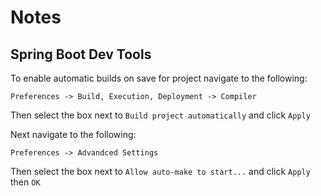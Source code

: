 # Notes

## Spring Boot Dev Tools
To enable automatic builds on save for project navigate to the following:
```
Preferences -> Build, Execution, Deployment -> Compiler 
```
Then select the box next to `Build project automatically` and click `Apply`

Next navigate to the following:
```
Preferences -> Advandced Settings
```
Then select the box next to `Allow auto-make to start...` and click `Apply` then `OK`